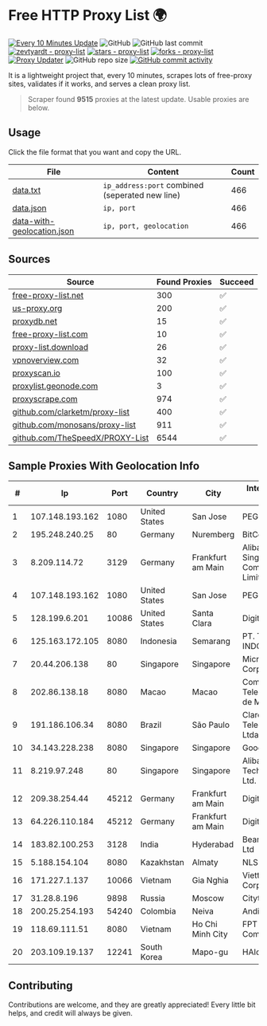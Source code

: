 
# Free HTTP Proxy List 🌍

[![Every 10 Minutes Update](https://github.com/mertguvencli/http-proxy-list/actions/workflows/main.yml/badge.svg?branch=main)](https://github.com/mertguvencli/http-proxy-list/actions/workflows/main.yml)
![GitHub](https://img.shields.io/github/license/mertguvencli/http-proxy-list)
![GitHub last commit](https://img.shields.io/github/last-commit/mertguvencli/http-proxy-list)
[![zevtyardt - proxy-list](https://img.shields.io/static/v1?label=zevtyardt&message=proxy-list&color=blue&logo=github)](https://github.com/zevtyardt/proxy-list "Go to GitHub repo")
[![stars - proxy-list](https://img.shields.io/github/stars/zevtyardt/proxy-list?style=social)](https://github.com/zevtyardt/proxy-list)
[![forks - proxy-list](https://img.shields.io/github/forks/zevtyardt/proxy-list?style=social)](https://github.com/zevtyardt/proxy-list)
[![Proxy Updater](https://github.com/zevtyardt/proxy-list/workflows/Proxy%20Updater/badge.svg)](https://github.com/zevtyardt/proxy-list/actions?query=workflow:"Proxy+Updater")
![GitHub repo size](https://img.shields.io/github/repo-size/zevtyardt/proxy-list)
[![GitHub commit activity](https://img.shields.io/github/commit-activity/m/zevtyardt/proxy-list?logo=commits)](https://github.com/zevtyardt/proxy-list/commits/main)

It is a lightweight project that, every 10 minutes, scrapes lots of free-proxy sites, validates if it works, and serves a clean proxy list.

> Scraper found **9515** proxies at the latest update. Usable proxies are below.

## Usage

Click the file format that you want and copy the URL.

|File|Content|Count|
|----|-------|-----|
|[data.txt](https://raw.githubusercontent.com/mertguvencli/http-proxy-list/main/proxy-list/data.txt)|`ip_address:port` combined (seperated new line)|466|
|[data.json](https://raw.githubusercontent.com/mertguvencli/http-proxy-list/main/proxy-list/data.json)|`ip, port`|466|
|[data-with-geolocation.json](https://raw.githubusercontent.com/mertguvencli/http-proxy-list/main/proxy-list/data-with-geolocation.json)|`ip, port, geolocation`|466|

## Sources

|Source|Found Proxies|Succeed|
|------|-------------|-------|
|[free-proxy-list.net](https://free-proxy-list.net)|300|✅|
|[us-proxy.org](https://www.us-proxy.org)|200|✅|
|[proxydb.net](http://proxydb.net)|15|✅|
|[free-proxy-list.com](https://free-proxy-list.com/?page=&port=&type%5B%5D=http&type%5B%5D=https&up_time=0&search=Search)|10|✅|
|[proxy-list.download](https://www.proxy-list.download/HTTP)|26|✅|
|[vpnoverview.com](https://vpnoverview.com/privacy/anonymous-browsing/free-proxy-servers)|32|✅|
|[proxyscan.io](https://www.proxyscan.io)|100|✅|
|[proxylist.geonode.com](https://proxylist.geonode.com/api/proxy-list?limit=300&page=1&sort_by=lastChecked&sort_type=desc&protocols=http,https)|3|✅|
|[proxyscrape.com](https://api.proxyscrape.com/v2/?request=displayproxies&protocol=http&timeout=10000&country=all&ssl=all&anonymity=all)|974|✅|
|[github.com/clarketm/proxy-list](https://raw.githubusercontent.com/clarketm/proxy-list/master/proxy-list-raw.txt)|400|✅|
|[github.com/monosans/proxy-list](https://raw.githubusercontent.com/monosans/proxy-list/main/proxies/http.txt)|911|✅|
|[github.com/TheSpeedX/PROXY-List](https://raw.githubusercontent.com/TheSpeedX/PROXY-List/master/http.txt)|6544|✅|


## Sample Proxies With Geolocation Info

|#|Ip|Port|Country|City|Internet Service Provider|
|-|--|----|-------|----|-------------------------|
|1|107.148.193.162|1080|United States|San Jose|PEG TECH INC|
|2|195.248.240.25|80|Germany|Nuremberg|BitCommand|
|3|8.209.114.72|3129|Germany|Frankfurt am Main|Alibaba.com Singapore E-Commerce Private Limited|
|4|107.148.193.162|1080|United States|San Jose|PEG TECH INC|
|5|128.199.6.201|10086|United States|Santa Clara|DigitalOcean, LLC|
|6|125.163.172.105|8080|Indonesia|Semarang|PT. TELKOM INDONESIA|
|7|20.44.206.138|80|Singapore|Singapore|Microsoft Corporation|
|8|202.86.138.18|8080|Macao|Macao|Companhia de Telecomunicacoes de Macau|
|9|191.186.106.34|8080|Brazil|São Paulo|Claro NXT Telecomunicacoes Ltda|
|10|34.143.228.238|8080|Singapore|Singapore|Google LLC|
|11|8.219.97.248|80|Singapore|Singapore|Alibaba (US) Technology Co., Ltd.|
|12|209.38.254.44|45212|Germany|Frankfurt am Main|DigitalOcean, LLC|
|13|64.226.110.184|45212|Germany|Frankfurt am Main|DigitalOcean, LLC|
|14|183.82.100.253|3128|India|Hyderabad|Beam Telecom Pvt Ltd|
|15|5.188.154.104|8080|Kazakhstan|Almaty|NLS|
|16|171.227.1.137|10066|Vietnam|Gia Nghia|Viettel Corporation|
|17|31.28.8.196|9898|Russia|Moscow|Citytelecom LLC|
|18|200.25.254.193|54240|Colombia|Neiva|Andinet ON Line|
|19|118.69.111.51|8080|Vietnam|Ho Chi Minh City|FPT Telecom Company|
|20|203.109.19.137|12241|South Korea|Mapo-gu|HAIonNet|



## Contributing

Contributions are welcome, and they are greatly appreciated! Every
little bit helps, and credit will always be given.

